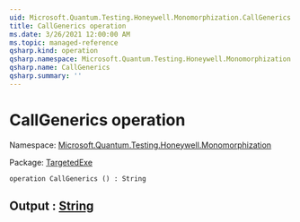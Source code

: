 ```yaml
---
uid: Microsoft.Quantum.Testing.Honeywell.Monomorphization.CallGenerics
title: CallGenerics operation
ms.date: 3/26/2021 12:00:00 AM
ms.topic: managed-reference
qsharp.kind: operation
qsharp.namespace: Microsoft.Quantum.Testing.Honeywell.Monomorphization
qsharp.name: CallGenerics
qsharp.summary: ''
---
```


# CallGenerics operation

Namespace: [Microsoft.Quantum.Testing.Honeywell.Monomorphization](xref:Microsoft.Quantum.Testing.Honeywell.Monomorphization)

Package: [TargetedExe](https://nuget.org/packages/TargetedExe)




```qsharp
operation CallGenerics () : String
```


## Output : [String](xref:microsoft.quantum.lang-ref.string)


